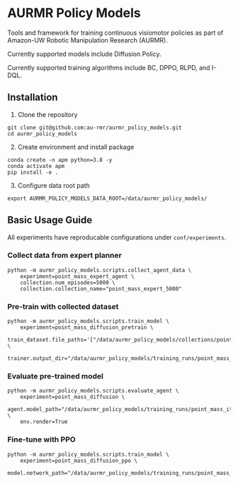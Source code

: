 # AURMR Policy Models

Tools and framework for training continuous visiomotor policies as part of Amazon-UW Robotic Manipulation Research (AURMR).

Currently supported models include Diffusion Policy.

Currently supported training algorithms include BC, DPPO, RLPD, and I-DQL.

## Installation

1. Clone the repository
```
git clone git@github.com:au-rmr/aurmr_policy_models.git
cd aurmr_policy_models
```

2. Create environment and install package
```
conda create -n apm python=3.8 -y
conda activate apm
pip install -e .
```

3. Configure data root path
```
export AURMR_POLICY_MODELS_DATA_ROOT=/data/aurmr_policy_models/
```

## Basic Usage Guide

All experiments have reproducable configurations under `conf/experiments`.

### Collect data from expert planner

```
python -m aurmr_policy_models.scripts.collect_agent_data \
    experiment=point_mass_expert_agent \
    collection.num_episodes=5000 \
    collection.collection_name="point_mass_expert_5000"
```

### Pre-train with collected dataset

```
python -m aurmr_policy_models.scripts.train_model \
    experiment=point_mass_diffusion_pretrain \
    train_dataset.file_paths='["/data/aurmr_policy_models/collections/point_mass_expert_5000.hdf5"]' \
    trainer.output_dir="/data/aurmr_policy_models/training_runs/point_mass_iter0_expert5k/"
```

### Evaluate pre-trained model
```
python -m aurmr_policy_models.scripts.evaluate_agent \
    experiment=point_mass_diffusion \
    agent.model_path="/data/aurmr_policy_models/training_runs/point_mass_iter0_expert5k/" \
    env.render=True
```

### Fine-tune with PPO

```
python -m aurmr_policy_models.scripts.train_model \
    experiment=point_mass_diffusion_ppo \
    model.network_path="/data/aurmr_policy_models/training_runs/point_mass_iter0_expert10k/final_model.pt"
```